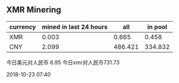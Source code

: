 ## XMR Minering

|currency|mined in last 24 hours|all|in pool|
|---|---|---|---|
|XMR|0.003|0.665|0.458|
|CNY|2.099|486.421|334.832|

今日美元对人民币 6.95	今日xmr对人民币731.73


2018-10-23 07:40